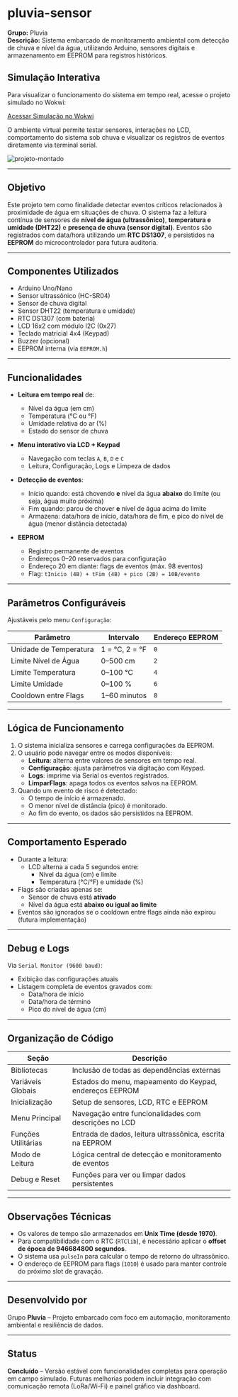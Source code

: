 # pluvia-sensor

**Grupo:** Pluvia  
**Descrição:** Sistema embarcado de monitoramento ambiental com detecção de chuva e nível da água, utilizando Arduino, sensores digitais e armazenamento em EEPROM para registros históricos.

## Simulação Interativa

Para visualizar o funcionamento do sistema em tempo real, acesse o projeto simulado no Wokwi:

[Acessar Simulação no Wokwi](https://wokwi.com/projects/432975816768110593)

O ambiente virtual permite testar sensores, interações no LCD, comportamento do sistema sob chuva e visualizar os registros de eventos diretamente via terminal serial.

![projeto-montado](https://i.imgur.com/ZwtZY0B.png)

---

## Objetivo

Este projeto tem como finalidade detectar eventos críticos relacionados à proximidade de água em situações de chuva. O sistema faz a leitura contínua de sensores de **nível de água (ultrassônico)**, **temperatura e umidade (DHT22)** e **presença de chuva (sensor digital)**. Eventos são registrados com data/hora utilizando um **RTC DS1307**, e persistidos na **EEPROM** do microcontrolador para futura auditoria.

---

## Componentes Utilizados

- Arduino Uno/Nano
- Sensor ultrassônico (HC-SR04)
- Sensor de chuva digital
- Sensor DHT22 (temperatura e umidade)
- RTC DS1307 (com bateria)
- LCD 16x2 com módulo I2C (0x27)
- Teclado matricial 4x4 (Keypad)
- Buzzer (opcional)
- EEPROM interna (via `EEPROM.h`)

---

## Funcionalidades

- **Leitura em tempo real** de:
  - Nível da água (em cm)
  - Temperatura (°C ou °F)
  - Umidade relativa do ar (%)
  - Estado do sensor de chuva

- **Menu interativo via LCD + Keypad**
  - Navegação com teclas `A`, `B`, `D` e `C`
  - Leitura, Configuração, Logs e Limpeza de dados

- **Detecção de eventos**:
  - Início quando: está chovendo **e** nível da água **abaixo** do limite (ou seja, água muito próxima)
  - Fim quando: parou de chover **e** nível de água acima do limite
  - Armazena: data/hora de início, data/hora de fim, e pico do nível de água (menor distância detectada)

- **EEPROM**
  - Registro permanente de eventos
  - Endereços 0–20 reservados para configuração
  - Endereço 20 em diante: flags de eventos (máx. 98 eventos)
  - Flag: `tInicio (4B) + tFim (4B) + pico (2B) = 10B/evento`

---

## Parâmetros Configuráveis

Ajustáveis pelo menu `Configuração`:

| Parâmetro               | Intervalo        | Endereço EEPROM |
|-------------------------|------------------|------------------|
| Unidade de Temperatura  | 1 = °C, 2 = °F    | `0`              |
| Limite Nível de Água    | 0–500 cm          | `2`              |
| Limite Temperatura      | 0–100 °C          | `4`              |
| Limite Umidade          | 0–100 %           | `6`              |
| Cooldown entre Flags    | 1–60 minutos      | `8`              |

---

## Lógica de Funcionamento

1. O sistema inicializa sensores e carrega configurações da EEPROM.
2. O usuário pode navegar entre os modos disponíveis:
   - **Leitura**: alterna entre valores de sensores em tempo real.
   - **Configuração**: ajusta parâmetros via digitação com Keypad.
   - **Logs**: imprime via Serial os eventos registrados.
   - **LimparFlags**: apaga todos os eventos salvos na EEPROM.
3. Quando um evento de risco é detectado:
   - O tempo de início é armazenado.
   - O menor nível de distância (pico) é monitorado.
   - Ao fim do evento, os dados são persistidos na EEPROM.

---

## Comportamento Esperado

- Durante a leitura:
  - LCD alterna a cada 5 segundos entre:
    - Nível da água (cm) e limite
    - Temperatura (°C/°F) e umidade (%)
- Flags são criadas apenas se:
  - Sensor de chuva está **ativado**
  - Nível da água está **abaixo ou igual ao limite**
- Eventos são ignorados se o cooldown entre flags ainda não expirou (futura implementação)

---

## Debug e Logs

Via `Serial Monitor (9600 baud)`:

- Exibição das configurações atuais
- Listagem completa de eventos gravados com:
  - Data/hora de início
  - Data/hora de término
  - Pico do nível de água (cm)

---

## Organização de Código

| Seção                      | Descrição                                                      |
|----------------------------|----------------------------------------------------------------|
| Bibliotecas                | Inclusão de todas as dependências externas                     |
| Variáveis Globais          | Estados do menu, mapeamento do Keypad, endereços EEPROM        |
| Inicialização              | Setup de sensores, LCD, RTC e EEPROM                           |
| Menu Principal             | Navegação entre funcionalidades com descrições no LCD          |
| Funções Utilitárias        | Entrada de dados, leitura ultrassônica, escrita na EEPROM      |
| Modo de Leitura            | Lógica central de detecção e monitoramento de eventos          |
| Debug e Reset              | Funções para ver ou limpar dados persistentes                  |

---

## Observações Técnicas

- Os valores de tempo são armazenados em **Unix Time (desde 1970)**.
- Para compatibilidade com o RTC (`RTClib`), é necessário aplicar o **offset de época de 946684800 segundos**.
- O sistema usa `pulseIn` para calcular o tempo de retorno do ultrassônico.
- O endereço de EEPROM para flags (`1010`) é usado para manter controle do próximo slot de gravação.

---

## Desenvolvido por

Grupo **Pluvia** – Projeto embarcado com foco em automação, monitoramento ambiental e resiliência de dados.

---

## Status

**Concluído** – Versão estável com funcionalidades completas para operação em campo simulado. Futuras melhorias podem incluir integração com comunicação remota (LoRa/Wi-Fi) e painel gráfico via dashboard.
